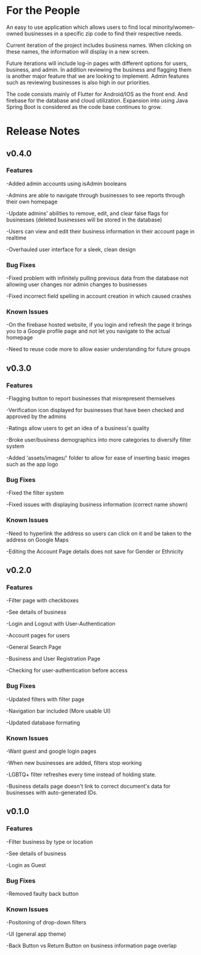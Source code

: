 # For the People

An easy to use application which allows users to find local minority/women-owned businesses in a specific zip code to find their respective needs.

Current iteration of the project includes business names. When clicking on these names, the information will display in a new screen.

Future iterations will include log-in pages with different options for users, business, and admin. In addition reviewing the business and flagging them is another major 
feature that we are looking to implement. Admin features such as reviewing businesses is also high in our priorities.

The code consists mainly of Flutter for Android/IOS as the front end. And firebase for the database and cloud utilization. Expansion into using Java Spring Boot is 
considered as the code base continues to grow.

# Release Notes

## v0.4.0
### Features
-Added admin accounts using isAdmin booleans

-Admins are able to navigate through businesses to see reports through their own homepage

-Update admins' abilities to remove, edit, and clear false flags for businesses (deleted businesses will be stored in the database)

-Users can view and edit their business information in their account page in realtime

-Overhauled user interface for a sleek, clean design

### Bug Fixes

-Fixed problem with infinitely pulling previous data from the database not allowing user changes nor admin changes to businesses

-Fixed incorrect field spelling in account creation in which caused crashes

### Known Issues

-On the firebase hosted website, if you login and refresh the page it brings you to a Google profile page and not let you navigate to the actual homepage

-Need to reuse code more to allow easier understanding for future groups


## v0.3.0
### Features
-Flagging button to report businesses that misrepresent themselves

-Verification icon displayed for businesses that have been checked and approved by the admins

-Ratings allow users to get an idea of a business's quality

-Broke user/business demographics into more categories to diversify filter system

-Added 'assets/images/' folder to allow for ease of inserting basic images such as the app logo

### Bug Fixes
-Fixed the filter system

-Fixed issues with displaying business information (correct name shown)

### Known Issues
-Need to hyperlink the address so users can click on it and be taken to the address on Google Maps

-Editing the Account Page details does not save for Gender or Ethnicity

## v0.2.0
### Features
-Filter page with checkboxes

-See details of business

-Login and Logout with User-Authentication

-Account pages for users

-General Search Page

-Business and User Registration Page

-Checking for user-authentication before access
### Bug Fixes
-Updated filters with filter page

-Navigation bar included (More usable UI)

-Updated database formating

### Known Issues
-Want guest and google login pages

-When new businesses are added, filters stop working

-LGBTQ+ filter refreshes every time instead of holding state.

-Business details page doesn't link to correct document's data for businesses with auto-generated IDs.

## v0.1.0
### Features
-Filter business by type or location

-See details of business

-Login as Guest
### Bug Fixes
-Removed faulty back button

### Known Issues
-Positoning of drop-down filters

-UI (general app theme)

-Back Button vs Return Button on business information page overlap

